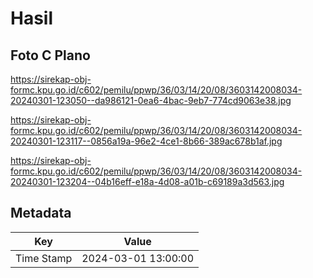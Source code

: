 # Hasil

## Foto C Plano

https://sirekap-obj-formc.kpu.go.id/c602/pemilu/ppwp/36/03/14/20/08/3603142008034-20240301-123050--da986121-0ea6-4bac-9eb7-774cd9063e38.jpg

https://sirekap-obj-formc.kpu.go.id/c602/pemilu/ppwp/36/03/14/20/08/3603142008034-20240301-123117--0856a19a-96e2-4ce1-8b66-389ac678b1af.jpg

https://sirekap-obj-formc.kpu.go.id/c602/pemilu/ppwp/36/03/14/20/08/3603142008034-20240301-123204--04b16eff-e18a-4d08-a01b-c69189a3d563.jpg


## Metadata

| Key        | Value               |
| ---------- | ------------------- |
| Time Stamp | 2024-03-01 13:00:00 |



